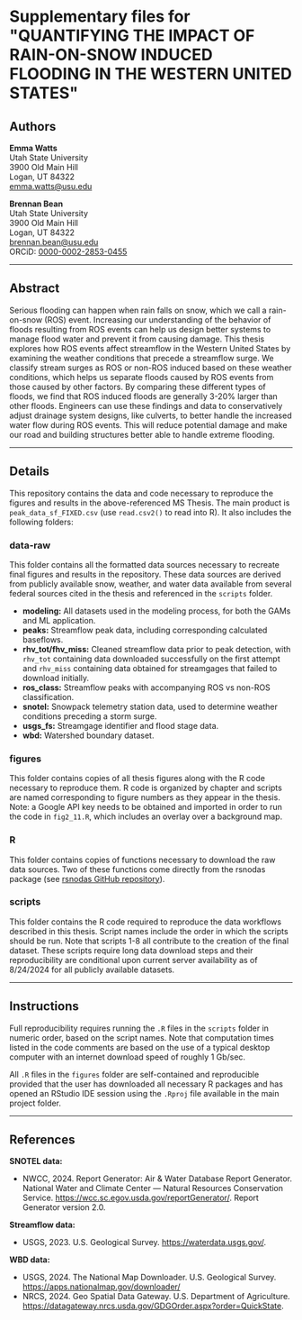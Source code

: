 # Supplementary files for "QUANTIFYING THE IMPACT OF RAIN-ON-SNOW INDUCED FLOODING IN THE WESTERN UNITED STATES"

## Authors

**Emma Watts**  
Utah State University  
3900 Old Main Hill  
Logan, UT 84322  
emma.watts@usu.edu  

**Brennan Bean**  
Utah State University  
3900 Old Main Hill  
Logan, UT 84322  
brennan.bean@usu.edu  
ORCiD: [0000-0002-2853-0455](https://orcid.org/0000-0002-2853-0455)  

---

## Abstract

Serious flooding can happen when rain falls on snow, which we call a rain-on-snow (ROS) event. Increasing our understanding of the behavior of floods resulting from ROS events can help us design better systems to manage flood water and prevent it from causing damage. This thesis explores how ROS events affect streamflow in the Western United States by examining the weather conditions that precede a streamflow surge. We classify stream surges as ROS or non-ROS induced based on these weather conditions, which helps us separate floods caused by ROS events from those caused by other factors. By comparing these different types of floods, we find that ROS induced floods are generally 3-20% larger than other floods. Engineers can use these findings and data to conservatively adjust drainage system designs, like culverts, to better handle the increased water flow during ROS events. This will reduce potential damage and make our road and building structures better able to handle extreme flooding.

---

## Details

This repository contains the data and code necessary to reproduce the figures and results in the above-referenced MS Thesis. The main product is `peak_data_sf_FIXED.csv` (use `read.csv2()` to read into R). It also includes the following folders:

### data-raw

This folder contains all the formatted data sources necessary to recreate final figures and results in the repository. These data sources are derived from publicly available snow, weather, and water data available from several federal sources cited in the thesis and referenced in the `scripts` folder.

- **modeling:** All datasets used in the modeling process, for both the GAMs and ML application.
- **peaks:** Streamflow peak data, including corresponding calculated baseflows.
- **rhv_tot/fhv_miss:** Cleaned streamflow data prior to peak detection, with `rhv_tot` containing data downloaded successfully on the first attempt and `rhv_miss` containing data obtained for streamgages that failed to download initially.
- **ros_class:** Streamflow peaks with accompanying ROS vs non-ROS classification.
- **snotel:** Snowpack telemetry station data, used to determine weather conditions preceding a storm surge.
- **usgs_fs:** Streamgage identifier and flood stage data.
- **wbd:** Watershed boundary dataset.

### figures

This folder contains copies of all thesis figures along with the R code necessary to reproduce them. R code is organized by chapter and scripts are named corresponding to figure numbers as they appear in the thesis. Note: a Google API key needs to be obtained and imported in order to run the code in `fig2_11.R`, which includes an overlay over a background map.

### R

This folder contains copies of functions necessary to download the raw data sources. Two of these functions come directly from the rsnodas package (see [rsnodas GitHub repository](https://github.com/lschneider93/rsnodas)).

### scripts

This folder contains the R code required to reproduce the data workflows described in this thesis. Script names include the order in which the scripts should be run. Note that scripts 1-8 all contribute to the creation of the final dataset. These scripts require long data download steps and their reproducibility are conditional upon current server availability as of 8/24/2024 for all publicly available datasets.

---

## Instructions

Full reproducibility requires running the `.R` files in the `scripts` folder in numeric order, based on the script names. Note that computation times listed in the code comments are based on the use of a typical desktop computer with an internet download speed of roughly 1 Gb/sec.

All `.R` files in the `figures` folder are self-contained and reproducible provided that the user has downloaded all necessary R packages and has opened an RStudio IDE session using the `.Rproj` file available in the main project folder.

---

## References

**SNOTEL data:**
- NWCC, 2024. Report Generator: Air & Water Database Report Generator. 
    National Water and Climate Center — Natural Resources Conservation 
    Service. https://wcc.sc.egov.usda.gov/reportGenerator/. Report Generator 
    version 2.0.

**Streamflow data:**
- USGS, 2023. U.S. Geological Survey. https://waterdata.usgs.gov/.

**WBD data:**
- USGS, 2024. The National Map Downloader. U.S. Geological Survey.
    https://apps.nationalmap.gov/downloader/
- NRCS, 2024. Geo Spatial Data Gateway. U.S. Department of Agriculture.
    https://datagateway.nrcs.usda.gov/GDGOrder.aspx?order=QuickState.

